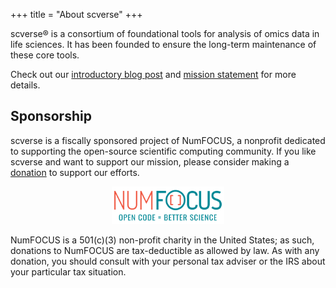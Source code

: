 +++
title = "About scverse"
+++

scverse® is a consortium of foundational tools for analysis of omics data in life sciences. It has been founded to ensure the long-term maintenance of these core tools.

Check out our [introductory blog post](/blog/hello-world) and [mission statement](/about/mission) for more details.

## Sponsorship

scverse is a fiscally sponsored project of NumFOCUS, a nonprofit dedicated to supporting the open-source scientific computing community.
If you like scverse and want to support our mission, please consider making a [donation](https://numfocus.org/donate-to-scverse) to support our efforts.

<div align="center">
    <a href="https://numfocus.org/project/scverse">
        <img 
            src="https://raw.githubusercontent.com/numfocus/templates/master/images/numfocus-logo.png"
            height="60px"
        >
    </a>
</div>

NumFOCUS is a 501(c)(3) non-profit charity in the United States; as such, donations to
NumFOCUS are tax-deductible as allowed by law. As with any donation, you should
consult with your personal tax adviser or the IRS about your particular tax situation.
